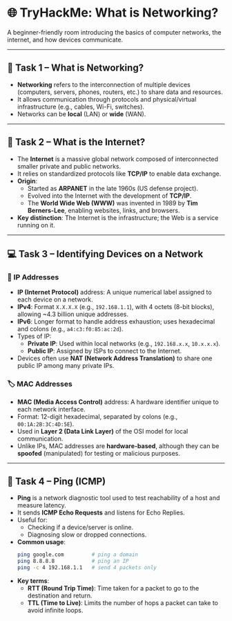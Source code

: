 # 🌐 TryHackMe: What is Networking?

A beginner-friendly room introducing the basics of computer networks, the internet, and how devices communicate.

---

## 🧩 Task 1 – What is Networking?

- **Networking** refers to the interconnection of multiple devices (computers, servers, phones, routers, etc.) to share data and resources.
- It allows communication through protocols and physical/virtual infrastructure (e.g., cables, Wi-Fi, switches).
- Networks can be **local** (LAN) or **wide** (WAN).

---

## 🧠 Task 2 – What is the Internet?

- The **Internet** is a massive global network composed of interconnected smaller private and public networks.
- It relies on standardized protocols like **TCP/IP** to enable data exchange.
- **Origin**:
  - Started as **ARPANET** in the late 1960s (US defense project).
  - Evolved into the Internet with the development of **TCP/IP**.
  - The **World Wide Web (WWW)** was invented in 1989 by **Tim Berners-Lee**, enabling websites, links, and browsers.
- **Key distinction**: The Internet is the infrastructure; the Web is a service running on it.

---

## 💻 Task 3 – Identifying Devices on a Network

### 📌 IP Addresses

- **IP (Internet Protocol)** address: A unique numerical label assigned to each device on a network.
- **IPv4**: Format `X.X.X.X` (e.g., `192.168.1.1`), with 4 octets (8-bit blocks), allowing ~4.3 billion unique addresses.
- **IPv6**: Longer format to handle address exhaustion; uses hexadecimal and colons (e.g., `a4:c3:f0:85:ac:2d`).
- Types of IP:
  - **Private IP**: Used within local networks (e.g., `192.168.x.x`, `10.x.x.x`).
  - **Public IP**: Assigned by ISPs to connect to the Internet.
- Devices often use **NAT (Network Address Translation)** to share one public IP among many private IPs.

### 🏷️ MAC Addresses

- **MAC (Media Access Control)** address: A hardware identifier unique to each network interface.
- Format: 12-digit hexadecimal, separated by colons (e.g., `00:1A:2B:3C:4D:5E`).
- Used in **Layer 2 (Data Link Layer)** of the OSI model for local communication.
- Unlike IPs, MAC addresses are **hardware-based**, although they can be **spoofed** (manipulated) for testing or malicious purposes.

---

## 📶 Task 4 – Ping (ICMP)

- **Ping** is a network diagnostic tool used to test reachability of a host and measure latency.
- It sends **ICMP Echo Requests** and listens for Echo Replies.
- Useful for:
  - Checking if a device/server is online.
  - Diagnosing slow or dropped connections.
- **Common usage**:
  ```bash
  ping google.com         # ping a domain
  ping 8.8.8.8            # ping an IP
  ping -c 4 192.168.1.1   # send 4 packets only
- **Key terms**:
  - **RTT (Round Trip Time)**: Time taken for a packet to go to the destination and return.
  - **TTL (Time to Live)**: Limits the number of hops a packet can take to avoid infinite loops.
